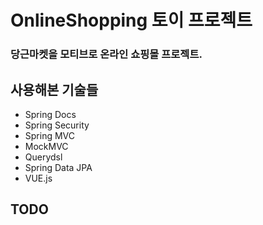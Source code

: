 # OnlineShopping 토이 프로젝트

### 당근마켓을 모티브로 온라인 쇼핑몰 프로젝트.

## 사용해본 기술들

* Spring Docs
* Spring Security
* Spring MVC
* MockMVC
* Querydsl
* Spring Data JPA
* VUE.js

## TODO